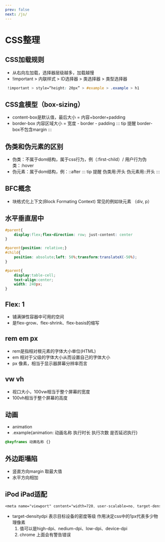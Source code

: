 ```yaml
---
prev: false
next: /js/
---
```

# CSS整理

## CSS加载规则
  - 从右向左加载，选择器层级越多，加载越慢
  - !important > 内联样式 > ID选择器 > 类选择器 > 类型选择器
```css
 !important > style=“height: 20px” > #example > .example > h1
```

## CSS盒模型（box-sizing）
 - content-box是默认值，最后大小 = 内容+border+padding
 - border-box  内容区域大小 = 宽度 - border - padding 
::: tip 提醒
border-box不包含margin
:::

## 伪类和伪元素的区别
 - 伪类：不属于dom结构，属于css行为，例（:first-child）/ 用户行为伪类：:hover
 - 伪元素：属于dom结构，例：::after
::: tip 提醒
伪类用:开头 
伪元素用::开头
:::

## BFC概念
 - 块格式化上下文(Block Formating Context) 常见的例如块元素 （div, p）

## 水平垂直居中
```css
#parent{
    display:flex;flex-direction: row; just-content: center
}
```
```css
#parent{position: relative;}
#child{
    position: absolute;left: 50%;transform:translateX(-50%);
}
```
```css
#parent{
    display:table-cell;
    text-align:center;
    width: 240px;   
}
```
## Flex: 1
 - 铺满弹性容器中可用的空间
 - 是flex-grow、flex-shrink、flex-basis的缩写

## rem em px
 - rem是指相对根元素的字体大小单位(HTML)
 - em 相对于父级的字体大小从而设置自己的字体大小
 - px 像素，相当于显示器屏幕分辨率而言

## vw vh
 - 视口大小，100vw相当于整个屏幕的宽度
 - 100vh相当于整个屏幕的高度

## 动画
 - animation
 - .example{animation: 动画名称 执行时长 执行次数 是否延迟执行}
```css
@keyframes 动画名称 {}
```

## 外边距塌陷
 - 竖直方向margin 取最大值
 - 水平方向相加

## iPod iPad适配
```css
<meta name="viewport" content="width=720, user-scalable=no, target-densitydpi=device-dpi">
```
   - target-densitydpi 表示目标设备的密度等级 作用决定css中的1px代表多少物理像素
     1. 值可以是high-dpi、nedium-dpi、low-dpi、device-dpi
     2. chrome 上面会有警告错误